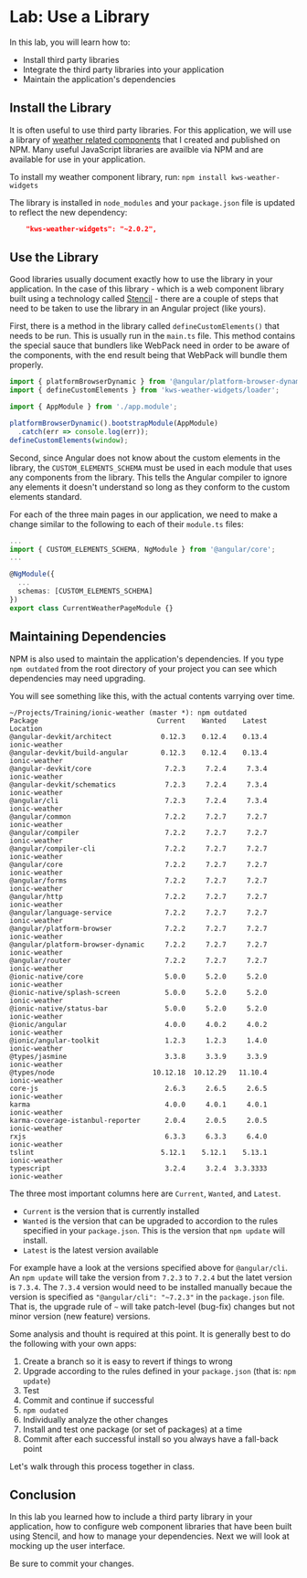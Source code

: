 # Lab: Use a Library

In this lab, you will learn how to:

* Install third party libraries
* Integrate the third party libraries into your application
* Maintain the application's dependencies

## Install the Library

It is often useful to use third party libraries. For this application, we will use a library of <a href="https://github.com/kensodemann/kws-weather-widgets" target="_blank">weather related components</a> that I created and published on NPM. Many useful JavaScript libraries are availble via NPM and are available for use in your application.

To install my weather component library, run: `npm install kws-weather-widgets`

The library is installed in `node_modules` and your `package.json` file is updated to reflect the new dependency:

```JSON
    "kws-weather-widgets": "~2.0.2",
```

## Use the Library

Good libraries usually document exactly how to use the library in your application. In the case of this library - which is a web component library built using a technology called <a href="https://stenciljs.com" target="_blank">Stencil</a> - there are a couple of steps that need to be taken to use the library in an Angular project (like yours).

First, there is a method in the library called `defineCustomElements()` that needs to be run. This is usually run in the `main.ts` file. This method contains the special sauce that bundlers like WebPack need in order to be aware of the components, with the end result being that WebPack will bundle them properly.

```TypeScript
import { platformBrowserDynamic } from '@angular/platform-browser-dynamic';
import { defineCustomElements } from 'kws-weather-widgets/loader';

import { AppModule } from './app.module';

platformBrowserDynamic().bootstrapModule(AppModule)
  .catch(err => console.log(err));
defineCustomElements(window);
```

Second, since Angular does not know about the custom elements in the library, the `CUSTOM_ELEMENTS_SCHEMA` must be used in each module that uses any components from the library. This tells the Angular compiler to ignore any elements it doesn't understand so long as they conform to the custom elements standard.

For each of the three main pages in our application, we need to make a change similar to the following to each of their `module.ts` files:

```TypeScript
...
import { CUSTOM_ELEMENTS_SCHEMA, NgModule } from '@angular/core';
...

@NgModule({
  ...
  schemas: [CUSTOM_ELEMENTS_SCHEMA]
})
export class CurrentWeatherPageModule {}
```

## Maintaining Dependencies

NPM is also used to maintain the application's dependencies. If you type `npm outdated` from the root directory of your project you can see which dependencies may need upgrading.

You will see something like this, with the actual contents varrying over time.


```
~/Projects/Training/ionic-weather (master *): npm outdated
Package                             Current    Wanted    Latest  Location
@angular-devkit/architect            0.12.3    0.12.4    0.13.4  ionic-weather
@angular-devkit/build-angular        0.12.3    0.12.4    0.13.4  ionic-weather
@angular-devkit/core                  7.2.3     7.2.4     7.3.4  ionic-weather
@angular-devkit/schematics            7.2.3     7.2.4     7.3.4  ionic-weather
@angular/cli                          7.2.3     7.2.4     7.3.4  ionic-weather
@angular/common                       7.2.2     7.2.7     7.2.7  ionic-weather
@angular/compiler                     7.2.2     7.2.7     7.2.7  ionic-weather
@angular/compiler-cli                 7.2.2     7.2.7     7.2.7  ionic-weather
@angular/core                         7.2.2     7.2.7     7.2.7  ionic-weather
@angular/forms                        7.2.2     7.2.7     7.2.7  ionic-weather
@angular/http                         7.2.2     7.2.7     7.2.7  ionic-weather
@angular/language-service             7.2.2     7.2.7     7.2.7  ionic-weather
@angular/platform-browser             7.2.2     7.2.7     7.2.7  ionic-weather
@angular/platform-browser-dynamic     7.2.2     7.2.7     7.2.7  ionic-weather
@angular/router                       7.2.2     7.2.7     7.2.7  ionic-weather
@ionic-native/core                    5.0.0     5.2.0     5.2.0  ionic-weather
@ionic-native/splash-screen           5.0.0     5.2.0     5.2.0  ionic-weather
@ionic-native/status-bar              5.0.0     5.2.0     5.2.0  ionic-weather
@ionic/angular                        4.0.0     4.0.2     4.0.2  ionic-weather
@ionic/angular-toolkit                1.2.3     1.2.3     1.4.0  ionic-weather
@types/jasmine                        3.3.8     3.3.9     3.3.9  ionic-weather
@types/node                        10.12.18  10.12.29   11.10.4  ionic-weather
core-js                               2.6.3     2.6.5     2.6.5  ionic-weather
karma                                 4.0.0     4.0.1     4.0.1  ionic-weather
karma-coverage-istanbul-reporter      2.0.4     2.0.5     2.0.5  ionic-weather
rxjs                                  6.3.3     6.3.3     6.4.0  ionic-weather
tslint                               5.12.1    5.12.1    5.13.1  ionic-weather
typescript                            3.2.4     3.2.4  3.3.3333  ionic-weather
```

The three most important columns here are `Current`, `Wanted`, and `Latest`.

- `Current` is the version that is currently installed
- `Wanted` is the version that can be upgraded to accordion to the rules specified in your `package.json`. This is the version that `npm update` will install.
-  `Latest` is the latest version available

For example have a look at the versions specified above for `@angular/cli`. An `npm update` will take the version from `7.2.3` to `7.2.4` but the latet version is `7.3.4`. The `7.3.4` version would need to be installed manually becaue the version is specified as `"@angular/cli": "~7.2.3"` in the `package.json` file. That is, the upgrade rule of `~` will take patch-level (bug-fix) changes but not minor version (new feature) versions.

Some analysis and thouht is required at this point. It is generally best to do the following with your own apps:

1. Create a branch so it is easy to revert if things to wrong
1. Upgrade according to the rules defined in your `package.json` (that is: `npm update`)
1. Test
1. Commit and continue if successful
1. `npm oudated`
1. Individually analyze the other changes
1. Install and test one package (or set of packages) at a time
1. Commit after each successful install so you always have a fall-back point

Let's walk through this process together in class.

## Conclusion

In this lab you learned how to include a third party library in your application, how to configure web component libraries that have been built using Stencil, and how to manage your dependencies. Next we will look at mocking up the user interface.

Be sure to commit your changes.
